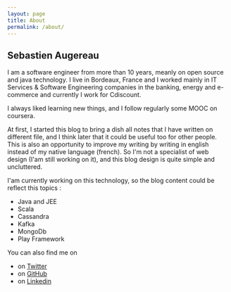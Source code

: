 ```yaml
---
layout: page
title: About
permalink: /about/
---
```


## Sebastien Augereau


I am a software engineer from more than 10 years, meanly on open source and java technology.
I live in Bordeaux, France and I worked mainly in IT Services & Software Engineering companies in the banking, energy and e-commerce and currently I work for Cdiscount.

I always liked learning new things, and I follow regularly some MOOC on coursera.

At first, I started this blog to bring a dish all notes that I have written on different file, and I think later that it could be useful too for other people.
This is also an opportunity to improve my writing by writing in english instead of my native language (french).
So I'm not a specialist of web design (I'am still working on it), and this blog design is quite simple and uncluttered.

I'am currently working on this technology, so the blog content could be reflect this topics :

- Java and JEE
- Scala
- Cassandra
- Kafka
- MongoDb
- Play Framework

You can also find me on

- on [Twitter](http://twitter.com/saugereau33)
- on [GitHub](http://github.com/saugereau)
- on [Linkedin](http://fr.linkedin.com/pub/sebastien-augereau/46/ba5/98a)</li>
